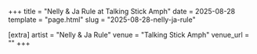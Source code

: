 +++
title = "Nelly & Ja Rule at Talking Stick Amph"
date = 2025-08-28
template = "page.html"
slug = "2025-08-28-nelly-ja-rule"

[extra]
artist = "Nelly & Ja Rule"
venue = "Talking Stick Amph"
venue_url = ""
+++
